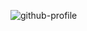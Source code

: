 ![github-profile](https://github.com/ltabis/ltabis/assets/35845869/20f826a7-9fd0-4ee2-a9fe-37d38bf8aaaf)
<!-- ~portfolio -->
